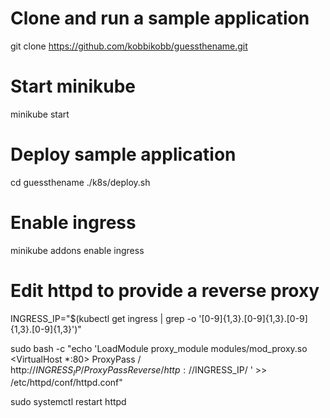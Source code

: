 # Clone and run a sample application
git clone https://github.com/kobbikobb/guessthename.git

# Start minikube
minikube start

# Deploy sample application
cd guessthename
./k8s/deploy.sh

# Enable ingress
minikube addons enable ingress

# Edit httpd to provide a reverse proxy
INGRESS_IP="$(kubectl get ingress | grep -o '[0-9]\{1,3\}\.[0-9]\{1,3\}\.[0-9]\{1,3\}\.[0-9]\{1,3\}')"

sudo bash -c "echo 'LoadModule proxy_module modules/mod_proxy.so
<VirtualHost *:80>
    ProxyPass / http://$INGRESS_IP/
    ProxyPassReverse / http://$INGRESS_IP/
</VirtualHost>' >> /etc/httpd/conf/httpd.conf"

sudo systemctl restart httpd

